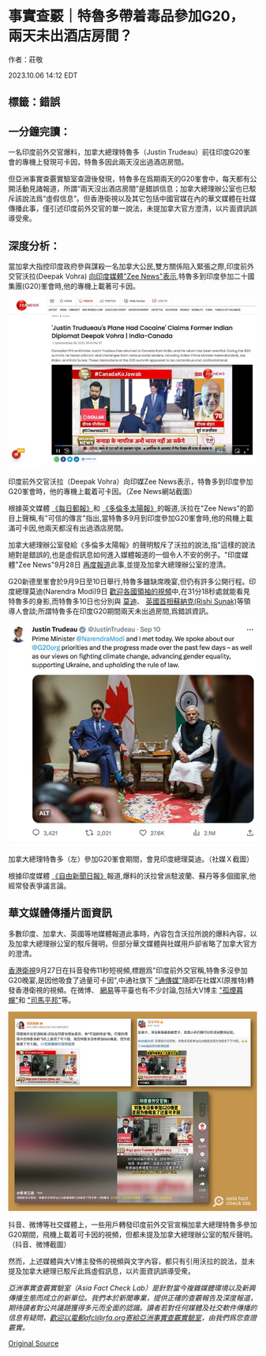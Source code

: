 # 事實查覈｜特魯多帶着毒品參加G20，兩天未出酒店房間？

作者：莊敬

2023.10.06 14:12 EDT

## 標籤：錯誤

## 一分鐘完讀：

一名印度前外交官爆料，加拿大總理特魯多（Justin Trudeau）前往印度G20峯會的專機上發現可卡因，特魯多因此兩天沒出過酒店房間。

但亞洲事實查覈實驗室查證後發現，特魯多在爲期兩天的G20峯會中，每天都有公開活動見諸報道，所謂“兩天沒出酒店房間”是錯誤信息；加拿大總理辦公室也已駁斥該說法爲“虛假信息”。但香港衛視以及其它包括中國官媒在內的華文媒體在社媒傳播此事，僅引述印度前外交官的單一說法，未提加拿大官方澄清，以片面資訊誤導受衆。

## 深度分析：

當加拿大指控印度政府參與謀殺一名加拿大公民,雙方關係陷入緊張之際,印度前外交官沃拉(Deepak Vohra) [向印度媒體"Zee News"表示](https://zeenews.india.com/video/world/justin-trudueaus-plane-had-cocaine-claims-former-indian-diplomat-deepak-vohra-india-canada-2667379.html),特魯多到印度參加二十國集團(G20)峯會時,他的專機上載著可卡因。

![印度前外交官沃拉（Deepak Vohra）向印媒Zee News表示，特魯多到印度參加G20峯會時，他的專機上載着可卡因。（Zee News網站截圖）](images/5TNMXQGA6JZXKPQQNNZCYPZIVA.png)

印度前外交官沃拉（Deepak Vohra）向印媒Zee News表示，特魯多到印度參加G20峯會時，他的專機上載着可卡因。（Zee News網站截圖）

根據英文媒體 [《每日郵報》](https://www.dailymail.co.uk/news/article-12568439/Scandal-hit-Justin-Trudeau-furiously-denies-claim-traveled-India-plane-COCAINE-didnt-come-room-two-days-ex-Indian-diplomat-brands-Canadian-Rambo.html)和 [《多倫多太陽報》](https://torontosun.com/news/national/trudeaus-plane-had-cocaine-during-g20-former-indian-diplomat-claims)的報道,沃拉在"Zee News"的節目上聲稱,有"可信的傳言"指出,當特魯多9月到印度參加G20峯會時,他的飛機上載滿可卡因,他兩天都沒有出過酒店房間。

加拿大總理辦公室發給《多倫多太陽報》的聲明駁斥了沃拉的說法,指"這樣的說法絕對是錯誤的,也是虛假訊息如何進入媒體報道的一個令人不安的例子。"印度媒體"Zee News"9月28日 [再度報道](https://zeenews.india.com/video/news/was-there-cocaine-on-trudeaus-plane-2668059.html)此事,並提及加拿大總理辦公室的澄清。

G20新德里峯會於9月9日至10日舉行,特魯多雖缺席晚宴,但仍有許多公開行程。印度總理莫迪(Narendra Modi)9日 [歡迎各國領袖的視頻](https://www.youtube.com/watch?v=SVB66nWk9dQ)中,在31分18秒處就能看見特魯多的身影,而特魯多10日也分別與 [莫迪](https://twitter.com/JustinTrudeau/status/1700882370952339899)、 [英國首相蘇納克(Rishi Sunak)](https://twitter.com/JustinTrudeau/status/1700560152737305035)等領導人會談;所謂特魯多在印度G20期間兩天未出過房間,爲錯誤資訊。

![加拿大總理特魯多（左）參加G20峯會期間，會見印度總理莫迪。（社媒Ｘ截圖）](images/YEDCS7JBUBH7P5UIZQPHZYJIY4.png)

加拿大總理特魯多（左）參加G20峯會期間，會見印度總理莫迪。（社媒Ｘ截圖）

根據印度媒體 [《自由新聞日報》](https://www.freepressjournal.in/india/trudeaus-plane-was-full-of-cocaine-missed-g20-presidents-dinner-because-he-was-high-ex-diplomat-deepak-vohras-shocking-allegations)報道,爆料的沃拉曾派駐波蘭、蘇丹等多個國家,他經常發表爭議言論。

## 華文媒體傳播片面資訊

多數印度、加拿大、英國等地媒體報道此事時，內容包含沃拉所說的爆料內容，以及加拿大總理辦公室的駁斥聲明，但部分華文媒體與社媒用戶卻省略了加拿大官方的澄清。

[香港衛視](https://www.douyin.com/search/%E5%8A%A0%E6%8B%BF%E5%A4%A7%20%E5%8F%AF%E5%8D%A1%E5%9B%A0?aid=96c879c2-b985-4d22-9baa-ede31d7d4144&modal_id=7283317285626957110&publish_time=0&sort_type=0&source=normal_search&type=video)9月27日在抖音發佈11秒短視頻,標題爲"印度前外交官稱,特魯多沒參加G20晚宴,是因他吸食了過量可卡因",中通社旗下 ["通傳媒"](https://twitter.com/TongMediaHK/status/1706857339893264895)隨即在社媒X(原推特)轉發香港衛視的視頻。在微博、 [網易](https://m.163.com/dy/article_cambrian/IFNL92P305534CPT.html)等平臺也有不少討論,包括大V博主 ["孤煙暮蟬"](https://m.weibo.cn/search?containerid=100103type%3D1%26q%3D%E7%89%B9%E9%AD%AF%E5%A4%9A%20G20)和 ["司馬平邦"](https://m.weibo.cn/detail/4950620327903698)等。

![抖音、微博等社交媒體上，一些用戶轉發印度前外交官宣稱加拿大總理特魯多參加G20期間，飛機上載着可卡因的視頻，但都未提及加拿大總理辦公室的駁斥聲明。（抖音、微博截圖）](images/3FPFW42MRMKEAC27IOPYTTLVEU.png)

抖音、微博等社交媒體上，一些用戶轉發印度前外交官宣稱加拿大總理特魯多參加G20期間，飛機上載着可卡因的視頻，但都未提及加拿大總理辦公室的駁斥聲明。（抖音、微博截圖）

然而，上述媒體與大V博主發佈的視頻與文字內容，都只有引用沃拉的說法，並未提及加拿大總理已駁斥此爲虛假訊息，以片面資訊誤導受衆。

*亞洲事實查覈實驗室（Asia Fact Check Lab）是針對當今複雜媒體環境以及新興傳播生態而成立的新單位。我們本於新聞專業，提供正確的查覈報告及深度報道，期待讀者對公共議題獲得多元而全面的認識。讀者若對任何媒體及社交軟件傳播的信息有疑問，歡迎以電郵afcl@rfa.org寄給亞洲事實查覈實驗室，由我們爲您查證覈實。*



[Original Source](https://www.rfa.org/mandarin/shishi-hecha/hc-10062023140303.html)